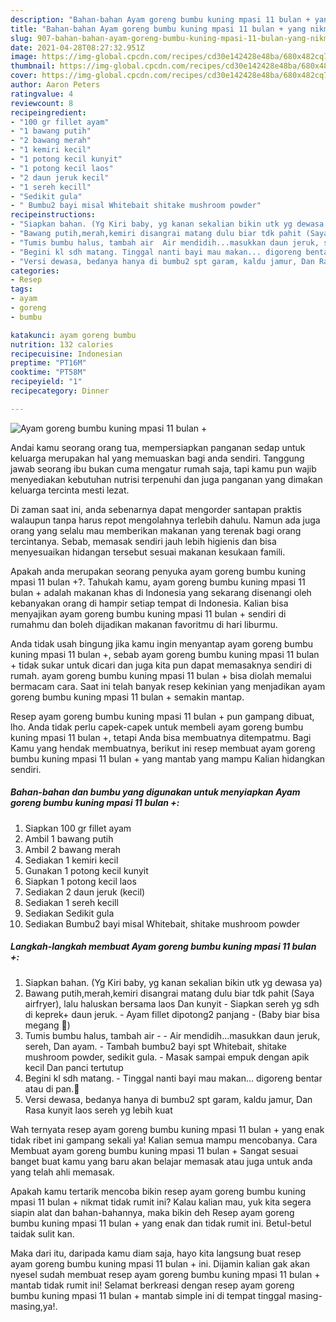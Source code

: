 ```yaml
---
description: "Bahan-bahan Ayam goreng bumbu kuning mpasi 11 bulan + yang nikmat dan Mudah Dibuat"
title: "Bahan-bahan Ayam goreng bumbu kuning mpasi 11 bulan + yang nikmat dan Mudah Dibuat"
slug: 907-bahan-bahan-ayam-goreng-bumbu-kuning-mpasi-11-bulan-yang-nikmat-dan-mudah-dibuat
date: 2021-04-28T08:27:32.951Z
image: https://img-global.cpcdn.com/recipes/cd30e142428e48ba/680x482cq70/ayam-goreng-bumbu-kuning-mpasi-11-bulan-foto-resep-utama.jpg
thumbnail: https://img-global.cpcdn.com/recipes/cd30e142428e48ba/680x482cq70/ayam-goreng-bumbu-kuning-mpasi-11-bulan-foto-resep-utama.jpg
cover: https://img-global.cpcdn.com/recipes/cd30e142428e48ba/680x482cq70/ayam-goreng-bumbu-kuning-mpasi-11-bulan-foto-resep-utama.jpg
author: Aaron Peters
ratingvalue: 4
reviewcount: 8
recipeingredient:
- "100 gr fillet ayam"
- "1 bawang putih"
- "2 bawang merah"
- "1 kemiri kecil"
- "1 potong kecil kunyit"
- "1 potong kecil laos"
- "2 daun jeruk kecil"
- "1 sereh kecill"
- "Sedikit gula"
- " Bumbu2 bayi misal Whitebait shitake mushroom powder"
recipeinstructions:
- "Siapkan bahan. (Yg Kiri baby, yg kanan sekalian bikin utk yg dewasa ya)"
- "Bawang putih,merah,kemiri disangrai matang dulu biar tdk pahit (Saya airfryer), lalu haluskan bersama laos Dan kunyit Siapkan sereh yg sdh di keprek+ daun jeruk. Ayam fillet dipotong2 panjang (Baby biar bisa megang 😬)"
- "Tumis bumbu halus, tambah air  Air mendidih...masukkan daun jeruk, sereh, Dan ayam. Tambah bumbu2 bayi spt Whitebait, shitake mushroom powder, sedikit gula.  Masak sampai empuk dengan apik kecil Dan panci tertutup"
- "Begini kl sdh matang. Tinggal nanti bayi mau makan... digoreng bentar atau di pan.💚"
- "Versi dewasa, bedanya hanya di bumbu2 spt garam, kaldu jamur, Dan Rasa kunyit laos sereh yg lebih kuat"
categories:
- Resep
tags:
- ayam
- goreng
- bumbu

katakunci: ayam goreng bumbu 
nutrition: 132 calories
recipecuisine: Indonesian
preptime: "PT16M"
cooktime: "PT58M"
recipeyield: "1"
recipecategory: Dinner

---
```



![Ayam goreng bumbu kuning mpasi 11 bulan +](https://img-global.cpcdn.com/recipes/cd30e142428e48ba/680x482cq70/ayam-goreng-bumbu-kuning-mpasi-11-bulan-foto-resep-utama.jpg)

Andai kamu seorang orang tua, mempersiapkan panganan sedap untuk keluarga merupakan hal yang memuaskan bagi anda sendiri. Tanggung jawab seorang ibu bukan cuma mengatur rumah saja, tapi kamu pun wajib menyediakan kebutuhan nutrisi terpenuhi dan juga panganan yang dimakan keluarga tercinta mesti lezat.

Di zaman  saat ini, anda sebenarnya dapat mengorder santapan praktis walaupun tanpa harus repot mengolahnya terlebih dahulu. Namun ada juga orang yang selalu mau memberikan makanan yang terenak bagi orang tercintanya. Sebab, memasak sendiri jauh lebih higienis dan bisa menyesuaikan hidangan tersebut sesuai makanan kesukaan famili. 



Apakah anda merupakan seorang penyuka ayam goreng bumbu kuning mpasi 11 bulan +?. Tahukah kamu, ayam goreng bumbu kuning mpasi 11 bulan + adalah makanan khas di Indonesia yang sekarang disenangi oleh kebanyakan orang di hampir setiap tempat di Indonesia. Kalian bisa menyajikan ayam goreng bumbu kuning mpasi 11 bulan + sendiri di rumahmu dan boleh dijadikan makanan favoritmu di hari liburmu.

Anda tidak usah bingung jika kamu ingin menyantap ayam goreng bumbu kuning mpasi 11 bulan +, sebab ayam goreng bumbu kuning mpasi 11 bulan + tidak sukar untuk dicari dan juga kita pun dapat memasaknya sendiri di rumah. ayam goreng bumbu kuning mpasi 11 bulan + bisa diolah memalui bermacam cara. Saat ini telah banyak resep kekinian yang menjadikan ayam goreng bumbu kuning mpasi 11 bulan + semakin mantap.

Resep ayam goreng bumbu kuning mpasi 11 bulan + pun gampang dibuat, lho. Anda tidak perlu capek-capek untuk membeli ayam goreng bumbu kuning mpasi 11 bulan +, tetapi Anda bisa membuatnya ditempatmu. Bagi Kamu yang hendak membuatnya, berikut ini resep membuat ayam goreng bumbu kuning mpasi 11 bulan + yang mantab yang mampu Kalian hidangkan sendiri.

<!--inarticleads1-->

##### Bahan-bahan dan bumbu yang digunakan untuk menyiapkan Ayam goreng bumbu kuning mpasi 11 bulan +:

1. Siapkan 100 gr fillet ayam
1. Ambil 1 bawang putih
1. Ambil 2 bawang merah
1. Sediakan 1 kemiri kecil
1. Gunakan 1 potong kecil kunyit
1. Siapkan 1 potong kecil laos
1. Sediakan 2 daun jeruk (kecil)
1. Sediakan 1 sereh kecill
1. Sediakan Sedikit gula
1. Sediakan  Bumbu2 bayi misal Whitebait, shitake mushroom powder




<!--inarticleads2-->

##### Langkah-langkah membuat Ayam goreng bumbu kuning mpasi 11 bulan +:

1. Siapkan bahan. (Yg Kiri baby, yg kanan sekalian bikin utk yg dewasa ya)
1. Bawang putih,merah,kemiri disangrai matang dulu biar tdk pahit (Saya airfryer), lalu haluskan bersama laos Dan kunyit - Siapkan sereh yg sdh di keprek+ daun jeruk. - Ayam fillet dipotong2 panjang - (Baby biar bisa megang 😬)
1. Tumis bumbu halus, tambah air -  - Air mendidih...masukkan daun jeruk, sereh, Dan ayam. - Tambah bumbu2 bayi spt Whitebait, shitake mushroom powder, sedikit gula.  - Masak sampai empuk dengan apik kecil Dan panci tertutup
1. Begini kl sdh matang. - Tinggal nanti bayi mau makan... digoreng bentar atau di pan.💚
1. Versi dewasa, bedanya hanya di bumbu2 spt garam, kaldu jamur, Dan Rasa kunyit laos sereh yg lebih kuat




Wah ternyata resep ayam goreng bumbu kuning mpasi 11 bulan + yang enak tidak ribet ini gampang sekali ya! Kalian semua mampu mencobanya. Cara Membuat ayam goreng bumbu kuning mpasi 11 bulan + Sangat sesuai banget buat kamu yang baru akan belajar memasak atau juga untuk anda yang telah ahli memasak.

Apakah kamu tertarik mencoba bikin resep ayam goreng bumbu kuning mpasi 11 bulan + nikmat tidak rumit ini? Kalau kalian mau, yuk kita segera siapin alat dan bahan-bahannya, maka bikin deh Resep ayam goreng bumbu kuning mpasi 11 bulan + yang enak dan tidak rumit ini. Betul-betul taidak sulit kan. 

Maka dari itu, daripada kamu diam saja, hayo kita langsung buat resep ayam goreng bumbu kuning mpasi 11 bulan + ini. Dijamin kalian gak akan nyesel sudah membuat resep ayam goreng bumbu kuning mpasi 11 bulan + mantab tidak rumit ini! Selamat berkreasi dengan resep ayam goreng bumbu kuning mpasi 11 bulan + mantab simple ini di tempat tinggal masing-masing,ya!.

